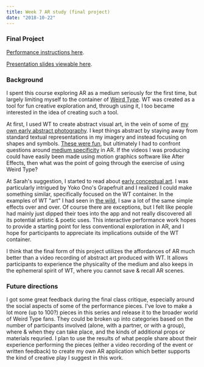 ```yaml
---
title: Week 7 AR study (final project)
date: "2018-10-22"
---
```


### Final Project

[Performance instructions here](/slices/weird-type-ar-study).

[Presentation slides viewable here](https://docs.google.com/presentation/d/13mEY2DA9NMSog5SPdaXomTIududu2GV56s3O4uQ4q2s).

### Background

I spent this course exploring AR as a medium seriously for the first time, but largely limiting myself to the container of [Weird Type](https://itunes.apple.com/us/app/weird-type/id1352785248?mt=8). WT was created as a tool for fun creative exploration and, through using it, I too became interested in the idea of creating such a tool.

At first, I used WT to create abstract visual art, in the vein of some of [my own early abstract photography](/photos/). I kept things abstract by staying away from standard textual representations in my imagery and instead focusing on shapes and symbols. [These were fun](./iteration-2/), but ultimately I had to confront questions around [medium specificity](./genre/) in AR. If the videos I was producing could have easily been made using motion graphics software like After Effects, then what was the point of going through the exercise of using Weird Type?

At Sarah's suggestion, I started to read about [early conceptual art](./conceptual-art/). I was particularly intrigued by Yoko Ono's Grapefruit and I realized I could make something similar, specifically focused on the WT container. In the examples of WT "art" I had seen in [the wild](https://www.instagram.com/explore/tags/weirdtype/), I saw a lot of the same simple effects over and over. Of course there are exceptions, but I felt like people had mainly just dipped their toes into the app and not really discovered all its potential artistic & poetic uses. This interactive performance work hopes to provide a starting point for less conventional exploration in AR, and I hope for participants to appreciate its implications outside of the WT container.

I think that the final form of this project utilizes the affordances of AR much better than a video recording of abstract art produced with WT. It allows participants to experience the physicality of the medium and also keeps in the ephemeral spirit of WT, where you cannot save & recall AR scenes.

### Future directions

I got some great feedback during the final class critique, especially around the social aspects of some of the performance pieces. I've love to make a lot more (up to 100?) pieces in this series and release it to the broader world of Weird Type fans. They could be broken up into categories based on the number of participants involved (alone, with a partner, or with a group), where & when they can take place, and the kinds of additional props or materials requried. I plan to use the results of what people share about their experience performing the pieces (either a video recording of the event or written feedback) to create my own AR application which better supports the kind of creative play I suggest in this work.
